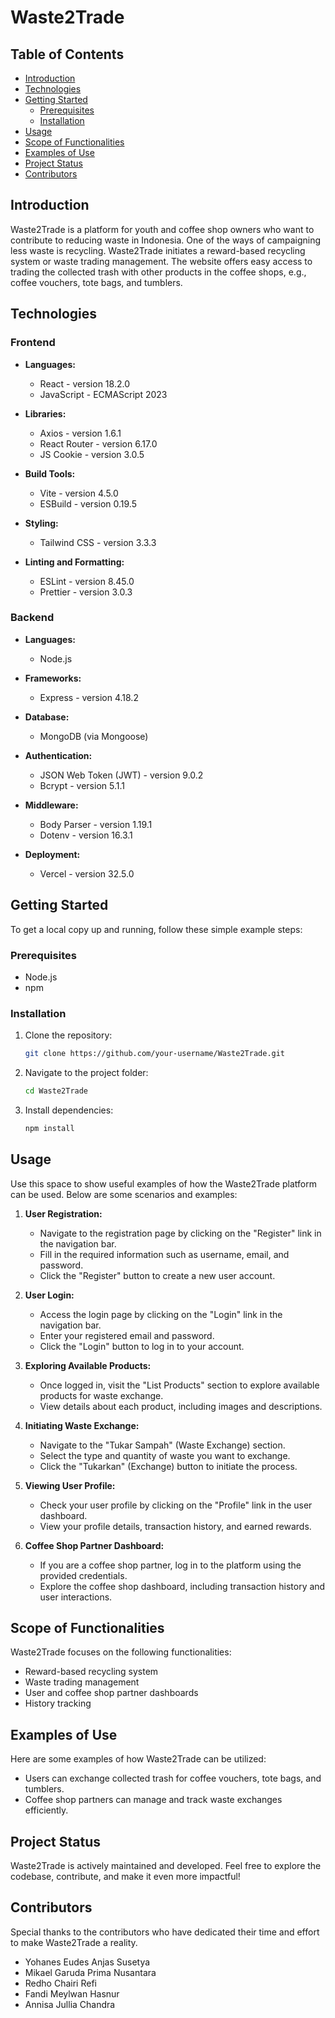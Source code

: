 # Waste2Trade

## Table of Contents
- [Introduction](#introduction)
- [Technologies](#technologies)
- [Getting Started](#getting-started)
  - [Prerequisites](#prerequisites)
  - [Installation](#installation)
- [Usage](#usage)
- [Scope of Functionalities](#scope-of-functionalities)
- [Examples of Use](#examples-of-use)
- [Project Status](#project-status)
- [Contributors](#contributors)

## Introduction

Waste2Trade is a platform for youth and coffee shop owners who want to contribute to reducing waste in Indonesia. One of the ways of campaigning less waste is recycling. Waste2Trade initiates a reward-based recycling system or waste trading management. The website offers easy access to trading the collected trash with other products in the coffee shops, e.g., coffee vouchers, tote bags, and tumblers.

## Technologies

### Frontend

- **Languages:**
  - React - version 18.2.0
  - JavaScript - ECMAScript 2023

- **Libraries:**
  - Axios - version 1.6.1
  - React Router - version 6.17.0
  - JS Cookie - version 3.0.5

- **Build Tools:**
  - Vite - version 4.5.0
  - ESBuild - version 0.19.5

- **Styling:**
  - Tailwind CSS - version 3.3.3

- **Linting and Formatting:**
  - ESLint - version 8.45.0
  - Prettier - version 3.0.3

### Backend

- **Languages:**
  - Node.js

- **Frameworks:**
  - Express - version 4.18.2

- **Database:**
  - MongoDB (via Mongoose)

- **Authentication:**
  - JSON Web Token (JWT) - version 9.0.2
  - Bcrypt - version 5.1.1

- **Middleware:**
  - Body Parser - version 1.19.1
  - Dotenv - version 16.3.1

- **Deployment:**
  - Vercel - version 32.5.0


## Getting Started

To get a local copy up and running, follow these simple example steps:

### Prerequisites

- Node.js
- npm

### Installation

1. Clone the repository:

   ```bash
   git clone https://github.com/your-username/Waste2Trade.git
   ```

2. Navigate to the project folder:

   ```bash
   cd Waste2Trade
   ```

3. Install dependencies:

   ```bash
   npm install
   ```

## Usage

Use this space to show useful examples of how the Waste2Trade platform can be used. Below are some scenarios and examples:

1. **User Registration:**
   - Navigate to the registration page by clicking on the "Register" link in the navigation bar.
   - Fill in the required information such as username, email, and password.
   - Click the "Register" button to create a new user account.

2. **User Login:**
   - Access the login page by clicking on the "Login" link in the navigation bar.
   - Enter your registered email and password.
   - Click the "Login" button to log in to your account.

3. **Exploring Available Products:**
   - Once logged in, visit the "List Products" section to explore available products for waste exchange.
   - View details about each product, including images and descriptions.

4. **Initiating Waste Exchange:**
   - Navigate to the "Tukar Sampah" (Waste Exchange) section.
   - Select the type and quantity of waste you want to exchange.
   - Click the "Tukarkan" (Exchange) button to initiate the process.

5. **Viewing User Profile:**
   - Check your user profile by clicking on the "Profile" link in the user dashboard.
   - View your profile details, transaction history, and earned rewards.

6. **Coffee Shop Partner Dashboard:**
   - If you are a coffee shop partner, log in to the platform using the provided credentials.
   - Explore the coffee shop dashboard, including transaction history and user interactions.

## Scope of Functionalities

Waste2Trade focuses on the following functionalities:

- Reward-based recycling system
- Waste trading management
- User and coffee shop partner dashboards
- History tracking

## Examples of Use

Here are some examples of how Waste2Trade can be utilized:

- Users can exchange collected trash for coffee vouchers, tote bags, and tumblers.
- Coffee shop partners can manage and track waste exchanges efficiently.

## Project Status

Waste2Trade is actively maintained and developed. Feel free to explore the codebase, contribute, and make it even more impactful!

## Contributors

Special thanks to the contributors who have dedicated their time and effort to make Waste2Trade a reality.

- Yohanes Eudes Anjas Susetya
- Mikael Garuda Prima Nusantara
- Redho Chairi Refi
- Fandi Meylwan Hasnur
- Annisa Jullia Chandra




